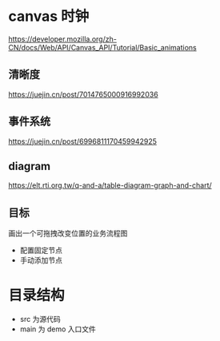 # canvas 时钟

https://developer.mozilla.org/zh-CN/docs/Web/API/Canvas_API/Tutorial/Basic_animations

## 清晰度

https://juejin.cn/post/7014765000916992036

## 事件系统

https://juejin.cn/post/6996811170459942925

## diagram

https://elt.rti.org.tw/q-and-a/table-diagram-graph-and-chart/

## 目标

画出一个可拖拽改变位置的业务流程图

- 配置固定节点
- 手动添加节点

# 目录结构

- src 为源代码
- main 为 demo 入口文件
